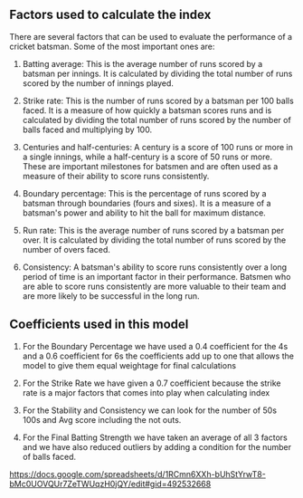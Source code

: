 ## Factors used to calculate the index
There are several factors that can be used to evaluate the performance of a cricket batsman. Some of the most important ones are:

  1. Batting average: This is the average number of runs scored by a batsman per innings. It is calculated by dividing the total number of runs scored by the number of innings played.

  2. Strike rate: This is the number of runs scored by a batsman per 100 balls faced. It is a measure of how quickly a batsman scores runs and is calculated by dividing the total number of runs scored by the number of balls faced and multiplying by 100.

  3. Centuries and half-centuries: A century is a score of 100 runs or more in a single innings, while a half-century is a score of 50 runs or more. These are important milestones for batsmen and are often used as a measure of their ability to score runs consistently.

  4. Boundary percentage: This is the percentage of runs scored by a batsman through boundaries (fours and sixes). It is a measure of a batsman's power and ability to hit the ball for maximum distance.

  5. Run rate: This is the average number of runs scored by a batsman per over. It is calculated by dividing the total number of runs scored by the number of overs faced.

  6. Consistency: A batsman's ability to score runs consistently over a long period of time is an important factor in their performance. Batsmen who are able to score runs consistently are more valuable to their team and are more likely to be successful in the long run.

## Coefficients used in this model
  1. For the Boundary Percentage we have used a 0.4 coefficient for the 4s and a 0.6 coefficient for 6s the coefficients add up to one that allows the model to give them equal weightage for final calculations 
  
  2. For the Strike Rate we have given a 0.7 coefficient because the strike rate is a major factors that comes into play when calculating index
  
  3. For the Stability and Consistency we can look for the number of 50s 100s and Avg score including the not outs. 
  
  4. For the Final Batting Strength we have taken an average of all 3 factors and we have also reduced outliers by adding a condition for the number of balls faced.

https://docs.google.com/spreadsheets/d/1RCmn6XXh-bUhStYrwT8-bMc0UOVQUr7ZeTWUqzH0jQY/edit#gid=492532668
